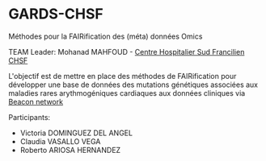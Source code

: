 # GARDS-CHSF
Méthodes pour la FAIRification des (méta) données Omics

TEAM Leader: Mohanad MAHFOUD - [Centre Hospitalier Sud Francilien CHSF](https://www.chsf.fr/)

L'objectif est de mettre en place des méthodes de FAIRification pour développer une base de données des mutations génétiques associées aux maladies rares arythmogéniques cardiaques aux données cliniques via [Beacon network](https://beacon-project.io/)

Participants:
- Victoria DOMINGUEZ DEL ANGEL
- Claudia VASALLO VEGA
- Roberto ARIOSA HERNANDEZ
